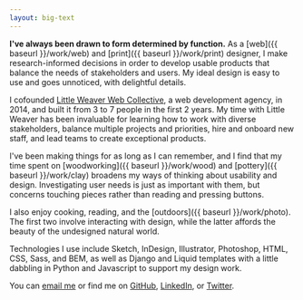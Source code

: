 ```yaml
---
layout: big-text
---
```


**I've always been drawn to form determined by function.**
As a [web]({{ baseurl }}/work/web) and [print]({{ baseurl }}/work/print) designer, I make research-informed decisions in order to develop usable products that balance the needs of stakeholders and users.
My ideal design is easy to use and goes unnoticed, with delightful details.

I cofounded [Little Weaver Web Collective](http://littleweaverweb.com), a web development agency, in 2014, and built it from 3 to 7 people in the first 2 years. My time with Little Weaver has been invaluable for learning how to work with diverse stakeholders, balance multiple projects and priorities, hire and onboard new staff, and lead teams to create exceptional products.

I've been making things for as long as I can remember, and I find that my time spent on [woodworking]({{ baseurl }}/work/wood) and [pottery]({{ baseurl }}/work/clay) broadens my ways of thinking about usability and design. Investigating user needs is just as important with them, but concerns touching pieces rather than reading and pressing buttons.

I also enjoy cooking, reading, and the [outdoors]({{ baseurl }}/work/photo).
The first two involve interacting with design, while the latter affords the beauty of the undesigned natural world.

Technologies I use include Sketch, InDesign, Illustrator, Photoshop, HTML, CSS, Sass, and BEM, as well as Django and Liquid templates with a little dabbling in Python and Javascript to support my design work.

You can
[email me](mailto:nmorduch@gmail.com)
or find me on
[GitHub](https://github.com/nmorduch/),
[LinkedIn](http://www.linkedin.com/pub/naomi-morduch-toubman/75/202/260/), or
[Twitter](https://twitter.com/nmorduch).

